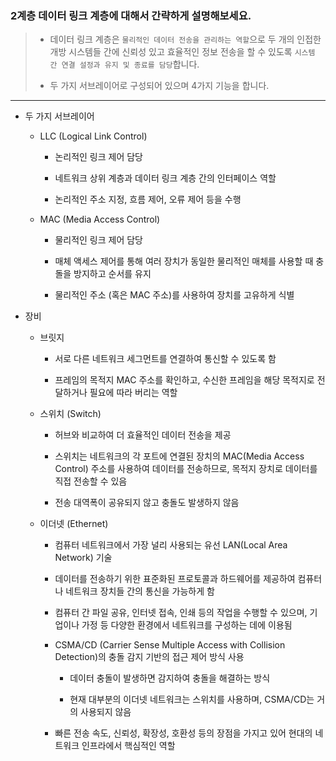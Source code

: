 ### 2계층 데이터 링크 계층에 대해서 간략하게 설명해보세요.

> - 데이터 링크 계층은 `물리적인 데이터 전송을 관리하는 역할`으로 두 개의 인접한 개방 시스템들 간에 신뢰성 있고 효율적인 정보 전송을 할 수 있도록 `시스템 간 연결 설정과 유지 및 종료를 담당`합니다.
> 
> - 두 가지 서브레이어로 구성되어 있으며 4가지 기능을 합니다.

---

- 두 가지 서브레이어
  
  - LLC (Logical Link Control)
    
    - 논리적인 링크 제어 담당
    
    - 네트워크 상위 계층과 데이터 링크 계층 간의 인터페이스 역할
    
    - 논리적인 주소 지정, 흐름 제어, 오류 제어 등을 수행
  
  - MAC (Media Access Control)
    
    - 물리적인 링크 제어 담당
    
    - 매체 액세스 제어를 통해 여러 장치가 동일한 물리적인 매체를 사용할 때 충돌을 방지하고 순서를 유지
    
    - 물리적인 주소 (혹은 MAC 주소)를 사용하여 장치를 고유하게 식별

- 장비
  
  - 브릿지
    
    - 서로 다른 네트워크 세그먼트를 연결하여 통신할 수 있도록 함
    
    - 프레임의 목적지 MAC 주소를 확인하고, 수신한 프레임을 해당 목적지로 전달하거나 필요에 따라 버리는 역할
  
  - 스위치 (Switch)
    
    - 허브와 비교하여 더 효율적인 데이터 전송을 제공
    
    - 스위치는 네트워크의 각 포트에 연결된 장치의 MAC(Media Access Control) 주소를 사용하여 데이터를 전송하므로, 목적지 장치로 데이터를 직접 전송할 수 있음
    
    - 전송 대역폭이 공유되지 않고 충돌도 발생하지 않음
  
  - 이더넷 (Ethernet)
    
    - 컴퓨터 네트워크에서 가장 널리 사용되는 유선 LAN(Local Area Network) 기술
    
    - 데이터를 전송하기 위한 표준화된 프로토콜과 하드웨어를 제공하여 컴퓨터나 네트워크 장치들 간의 통신을 가능하게 함
    
    - 컴퓨터 간 파일 공유, 인터넷 접속, 인쇄 등의 작업을 수행할 수 있으며, 기업이나 가정 등 다양한 환경에서 네트워크를 구성하는 데에 이용됨
    
    - CSMA/CD (Carrier Sense Multiple Access with Collision Detection)의 충돌 감지 기반의 접근 제어 방식 사용
      
      - 데이터 충돌이 발생하면 감지하여 충돌을 해결하는 방식
      
      - 현재 대부분의 이더넷 네트워크는 스위치를 사용하며, CSMA/CD는 거의 사용되지 않음
    
    - 빠른 전송 속도, 신뢰성, 확장성, 호환성 등의 장점을 가지고 있어 현대의 네트워크 인프라에서 핵심적인 역할
